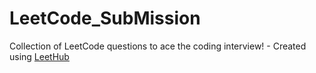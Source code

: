 # LeetCode_SubMission
Collection of LeetCode questions to ace the coding interview! - Created using [LeetHub](https://github.com/QasimWani/LeetHub)
